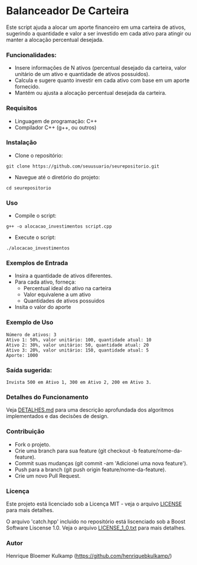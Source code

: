 # Balanceador De Carteira
Este script ajuda a alocar um aporte financeiro em uma carteira de ativos, sugerindo a quantidade e valor a ser investido em cada ativo para atingir ou manter a alocação percentual desejada.

### Funcionalidades:
- Insere informações de N ativos (percentual desejado da carteira, valor unitário de um ativo e quantidade de ativos possuidos).
- Calcula e sugere quanto investir em cada ativo com base em um aporte fornecido.
- Mantém ou ajusta a alocação percentual desejada da carteira.

### Requisitos
- Linguagem de programação: C++
- Compilador C++ (g++, ou outros)

### Instalação
- Clone o repositório:
```
git clone https://github.com/seuusuario/seurepositorio.git
```
- Navegue até o diretório do projeto:
```
cd seurepositorio
```

### Uso
- Compile o script:
```
g++ -o alocacao_investimentos script.cpp
```
- Execute o script:
```
./alocacao_investimentos
```

### Exemplos de Entrada
- Insira a quantidade de ativos diferentes.
- Para cada ativo, forneça:
    - Percentual ideal do ativo na carteira
    - Valor equivalene a um ativo
    - Quantidades de ativos possuidos
- Insita o valor do aporte

### Exemplo de Uso
```
Número de ativos: 3
Ativo 1: 50%, valor unitário: 100, quantidade atual: 10
Ativo 2: 30%, valor unitário: 50, quantidade atual: 20
Ativo 3: 20%, valor unitário: 150, quantidade atual: 5
Aporte: 1000
```

### Saída sugerida:
```
Invista 500 em Ativo 1, 300 em Ativo 2, 200 em Ativo 3.
```

### Detalhes do Funcionamento
Veja [DETALHES.md](DETALHES.md) para uma descrição aprofundada dos algoritmos implementados e das decisões de design.

### Contribuição
- Fork o projeto.
- Crie uma branch para sua feature (git checkout -b feature/nome-da-feature).
- Commit suas mudanças (git commit -am 'Adicionei uma nova feature').
- Push para a branch (git push origin feature/nome-da-feature).
- Crie um novo Pull Request.

### Licença
Este projeto está licenciado sob a Licença MIT - veja o arquivo [LICENSE](LICENSE) para mais detalhes.

O arquivo 'catch.hpp' incluido no repositório está liscenciado sob a Boost Software Liscense 1.0. Veja o arquivo [LICENSE_1_0.txt](LICENSE_1_0.txt) para mais detalhes.

### Autor
Henrique Bloemer Kulkamp (https://github.com/henriquebkulkamp/)

